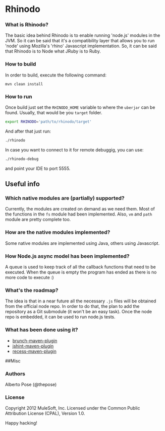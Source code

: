 # Rhinodo

### What is Rhinodo? 
The basic idea behind Rhinodo is to enable running 'node.js' modules in the JVM. So it can be said that it's a compatibility layer that allows you to run 'node' using Mozilla's 'rhino' Javascript implementation. So, it can be said that Rhinodo is to Node what JRuby is to Ruby.

### How to build
In order to build, execute the following command:

    mvn clean install

### How to run
Once build just set the `RHINODO_HOME` variable to where the `uberjar` can be found. Usually, that would be you `target` folder.

```sh
export RHINODO='path/to/rhinodo/target'
```

And after that just run:

```sh
./rhinodo
```

In case you want to connect to it for remote debuggig, you can use:
```sh
./rhinodo-debug
``` 

and point your IDE to port 5555.

## Useful info

### Which native modules are (partially) supported?
Currently, the modules are created on demand as we need them. Most of the functions in the `fs` module had been implemented. Also, `vm` and `path` module are pretty complete too.

### How are the native modules implemented?
Some native modules are implemented using Java, others using Javascript.

### How Node.js async model has been implemented?
A queue is used to keep track of all the callback functions that need to be executed. When the queue is empty the program has ended as there is no more code to execute :)

### What's the roadmap?
The idea is that in a near future all the necessary `.js` files will be obtained from the official node repo. 
In order to do that, the plan to add the repository as a Git submodule (it won't be an easy task). Once the node
repo is embedded, it can be used to run node.js tests.

### What has been done using it?

  * [brunch-maven-plugin](https://github.com/mulesoft/brunch-maven-plugin)
  * [jshint-maven-plugin](https://github.com/mulesoft/jshint-maven-plugin)
  * [recess-maven-plugin](https://github.com/mulesoft/recess-maven-plugin)

##Misc 

### Authors
Alberto Pose (@thepose)

### License
Copyright 2012 MuleSoft, Inc. Licensed under the Common Public Attribution License (CPAL), Version 1.0. 
    
Happy hacking!
